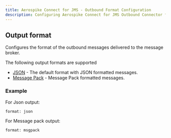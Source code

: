 ```yaml
---
title: Aerospike Connect for JMS - Outbound Format Configuration
description: Configuring Aerospike Connect for JMS Outbound Connector format section
---
```


## Output format

Configures the format of the outbound messages delivered to the message broker.

The following output formats are supported

 * [JSON](/docs/connectors/enterprise/kafka/outbound/json-serialization-format.html) - The default format with JSON formatted messages.
 * [Message Pack](/docs/connectors/enterprise/kafka/outbound/messagepack-serialization-format.html) - Message Pack formatted messages.

### Example

For Json output:
```
format: json
```

For Message pack output:

```
format: msgpack
```
